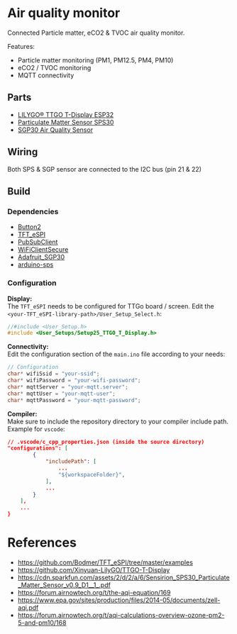# Air quality monitor

Connected Particle matter, eCO2 & TVOC air quality monitor.

Features: 
- Particle matter monitoring (PM1, PM12.5, PM4, PM10)
- eCO2 / TVOC monitoring
- MQTT connectivity

## Parts

- [LILYGO® TTGO T-Display ESP32](http://www.lilygo.cn/prod_view.aspx?TypeId=50033&Id=1126&FId=t3:50033:3)
- [Particulate Matter Sensor SPS30](https://www.sensirion.com/en/environmental-sensors/particulate-matter-sensors-pm25/)
- [SGP30 Air Quality Sensor](https://shop.pimoroni.com/products/sgp30-air-quality-sensor-breakout)

## Wiring

Both SPS & SGP sensor are connected to the I2C bus (pin 21 & 22)


## Build

### Dependencies

- [Button2](https://github.com/LennartHennigs/Button2)
- [TFT_eSPI](https://github.com/Bodmer/TFT_eSPI)
- [PubSubClient](https://github.com/knolleary/pubsubclient)
- [WiFiClientSecure](https://github.com/espressif/arduino-esp32/tree/master/libraries/WiFiClientSecure)
- [Adafruit_SGP30](https://github.com/adafruit/Adafruit_SGP30)
- [arduino-sps](https://github.com/Sensirion/arduino-sps)

### Configuration

**Display:**  
The `TFT_eSPI` needs to be configured for TTGo board / screen. Edit the `<your-TFT_eSPI-library-path>/User_Setup_Select.h`:

```c
//#include <User_Setup.h>
#include <User_Setups/Setup25_TTGO_T_Display.h>
```

**Connectivity:**  
Edit the configuration section of the `main.ino` file according to your needs:

```c
// Configuration
char* wifiSsid = "your-ssid";
char* wifiPassword = "your-wifi-password";
char* mqttServer = "your-mqtt.server";
char* mqttUser = "your-mqtt-user";
char* mqttPassword = "your-mqtt-password";
```

**Compiler:**  
Make sure to include the repository directory to your compiler include path.
Example for `vscode`: 

```json
// .vscode/c_cpp_properties.json (inside the source directory)
"configurations": [
        {
            "includePath": [
                ...
                "${workspaceFolder}",
            ],
            ...
        }
    ],
    ...
}
```


# References

- https://github.com/Bodmer/TFT_eSPI/tree/master/examples
- https://github.com/Xinyuan-LilyGO/TTGO-T-Display
- https://cdn.sparkfun.com/assets/2/d/2/a/6/Sensirion_SPS30_Particulate_Matter_Sensor_v0.9_D1__1_.pdf
- https://forum.airnowtech.org/t/the-aqi-equation/169
- https://www.epa.gov/sites/production/files/2014-05/documents/zell-aqi.pdf
- https://forum.airnowtech.org/t/aqi-calculations-overview-ozone-pm2-5-and-pm10/168

